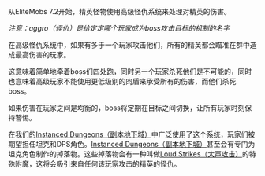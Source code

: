 从EliteMobs 7.2开始，精英怪物使用高级怪仇系统来处理对精英的伤害。

*注意：aggro（怪仇）是给定定哪个玩家成为boss攻击目标的机制的名字*

在高级怪仇系统中，如果有多于一个玩家攻击他们，所有的精英都会瞄准在群中造成最高伤害的玩家。

这意味着简单地牵着boss们四处跑，同时另一个玩家杀死他们是不可能的，同时也意味着高级玩家不能使用更低级别的肉盾来承受所有的伤害，而他们杀死boss。

如果伤害在玩家之间是均衡的，boss将定期在目标之间切换，让所有玩家时刻保持警惕。

在我们的[Instanced Dungeons（副本地下城）]($language$/elitemobs/instanced_dungeon_difficulty.md)中广泛使用了这个系统，玩家们被期望担任坦克和DPS角色。[Instanced Dungeons（副本地下城）]($language$/elitemobs/instanced_dungeon_difficulty.md)甚至会有专门为坦克角色制作的掉落物。这些掉落物会有一种叫做[Loud Strikes（大声攻击）]($language$/elitemobs/custom_enchantments_list.md&section=loud-strikes)的特殊附魔，这将会吸引来自任何该玩家攻击的精英的怪仇。
